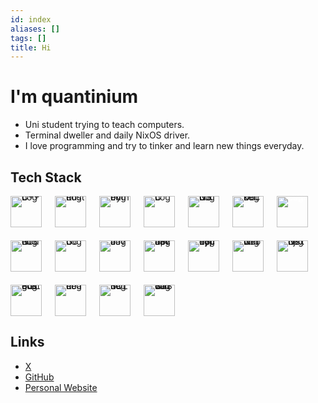 ```yaml
---
id: index
aliases: []
tags: []
title: Hi
---
```


# I'm **quantinium**

- Uni student trying to teach computers.
- Terminal dweller and daily NixOS driver.
- I love programming and try to tinker and learn new things everyday.

## Tech Stack

<div style="display: flex; flex-wrap: wrap; gap: 1.5em; align-items: center; line-height: 0;">
  <img src="https://cdn.jsdelivr.net/gh/devicons/devicon@latest/icons/cplusplus/cplusplus-original.svg" style="width: 50px;" alt="C++ Logo" />
<img 
  src="https://www.rust-lang.org/logos/rust-logo-256x256.png"
  style="width: 50px;" 
  alt="Rust Logo"
/>
  <img src="https://cdn.jsdelivr.net/gh/devicons/devicon@latest/icons/python/python-original.svg" style="width: 50px;" alt="Python Logo" />
  <img src="https://cdn.jsdelivr.net/gh/devicons/devicon@latest/icons/c/c-original.svg" style="width: 50px;" alt="C Logo" />
  <img src="https://cdn.jsdelivr.net/gh/devicons/devicon@latest/icons/nixos/nixos-original.svg" style="width: 50px;" alt="NixOS Logo" />
  <img src="https://cdn.jsdelivr.net/gh/devicons/devicon@latest/icons/docker/docker-original.svg" style="width: 50px;" alt="Docker Logo" />
  <img src="https://www.peanutsquare.com/wp-content/uploads/2024/04/Express.png" style="width: 50px; color:white;" alt="Express Logo" />
  <img src="https://cdn.jsdelivr.net/gh/devicons/devicon@latest/icons/nodejs/nodejs-plain-wordmark.svg" style="width: 50px;" alt="NodeJS Logo" />
  <img src="https://cdn.jsdelivr.net/gh/devicons/devicon@latest/icons/go/go-original-wordmark.svg" style="width: 50px;" alt="Go Logo" />
  <img src="https://cdn.jsdelivr.net/gh/devicons/devicon@latest/icons/java/java-original.svg" style="width: 50px;" alt="Java Logo" />
  <img src="https://cdn.jsdelivr.net/gh/devicons/devicon@latest/icons/javascript/javascript-original.svg" style="width: 50px;" alt="JavaScript Logo" />
  <img src="https://cdn.jsdelivr.net/gh/devicons/devicon@latest/icons/typescript/typescript-original.svg" style="width: 50px;" alt="TypeScript Logo" />
  <img src="https://cdn.jsdelivr.net/gh/devicons/devicon@latest/icons/neovim/neovim-original.svg" style="width: 50px;" alt="Neovim Logo" />
  <img src="https://cdn.jsdelivr.net/gh/devicons/devicon@latest/icons/nextjs/nextjs-original.svg" style="width: 50px;" alt="Next.js Logo" />
  <img src="https://cdn.jsdelivr.net/gh/devicons/devicon@latest/icons/postgresql/postgresql-original.svg" style="width: 50px;" alt="PostgreSQL Logo" />
  <img src="https://cdn.jsdelivr.net/gh/devicons/devicon@latest/icons/react/react-original.svg" style="width: 50px;" alt="React Logo" />
  <img src="https://cdn.jsdelivr.net/gh/devicons/devicon@latest/icons/sqlite/sqlite-original.svg" style="width: 50px;" alt="SQLite Logo" />
  <img src="https://cdn.jsdelivr.net/gh/devicons/devicon@latest/icons/tailwindcss/tailwindcss-original.svg" style="width: 50px;" alt="TailwindCSS Logo" />
</div>

## Links
- [X](https://x.com/quantinium_dev)
- [GitHub](https://github.com/quantinium03)
- [Personal Website](https://quantinium.dev)
